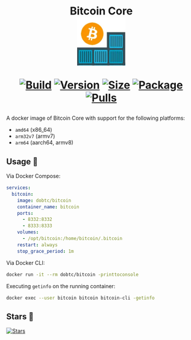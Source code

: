 <h1 align="center">Bitcoin Core<br />
<div align="center">
<a href="https://github.com/dobtc/bitcoin"><img src="https://raw.githubusercontent.com/dobtc/bitcoin/master/.github/logo.png" title="Logo" style="max-width:100%;" width="128" /></a>
</div>
<div align="center">

[![Build]][build_url]
[![Version]][tag_url]
[![Size]][tag_url]
[![Package]][pkg_url]
[![Pulls]][hub_url]

</div></h1>

A docker image of Bitcoin Core with support for the following platforms:

* `amd64` (x86_64)
* `arm32v7` (armv7)
* `arm64` (aarch64, armv8)

## Usage  🐳

Via Docker Compose:

```yaml
services:
  bitcoin:
    image: dobtc/bitcoin
    container_name: bitcoin
    ports:
      - 8332:8332
      - 8333:8333
    volumes:
      - /opt/bitcoin:/home/bitcoin/.bitcoin
    restart: always
    stop_grace_period: 1m
```

Via Docker CLI:

```bash
docker run -it --rm dobtc/bitcoin -printtoconsole
```

Executing `getinfo` on the running container:

```bash
docker exec --user bitcoin bitcoin bitcoin-cli -getinfo
```

## Stars 🌟
[![Stars](https://starchart.cc/dobtc/bitcoin.svg?variant=adaptive)](https://starchart.cc/dobtc/bitcoin)

[build_url]: https://github.com/dobtc/bitcoin/
[hub_url]: https://hub.docker.com/r/dobtc/bitcoin
[tag_url]: https://hub.docker.com/r/dobtc/bitcoin/tags
[pkg_url]: https://github.com/dobtc/bitcoin/pkgs/container/bitcoin

[Build]: https://github.com/dobtc/bitcoin/actions/workflows/build.yml/badge.svg
[Size]: https://img.shields.io/docker/image-size/dobtc/bitcoin/latest?color=066da5&label=size
[Pulls]: https://img.shields.io/docker/pulls/dobtc/bitcoin.svg?style=flat&label=pulls&logo=docker
[Version]: https://img.shields.io/docker/v/dobtc/bitcoin/latest?arch=amd64&sort=semver&color=066da5
[Package]: https://img.shields.io/badge/dynamic/json?url=https%3A%2F%2Fipitio.github.io%2Fbackage%2Fdobtc%2Fbitcoin%2Fbitcoin.json&query=%24.downloads&logo=github&style=flat&color=066da5&label=pulls
